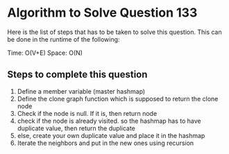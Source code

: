 # Algorithm to Solve Question 133

Here is the list of steps that has to be taken to solve this question. This can be done in the runtime of the following:

Time: O(V+E)
Space: O(N)

## Steps to complete this question
1. Define a member variable (master hashmap)
2. Define the clone graph function which is supposed to return the clone node
3. Check if the node is null. If it is, then return node
4. check if the node is already visited. so the hashmap has to have duplicate value, then return the duplicate
5. else, create your own duplicate value and place it in the hashmap
6. Iterate the neighbors and put in the new ones using recursion
